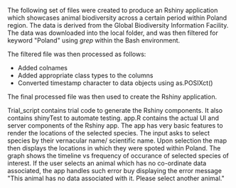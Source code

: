 

The following set of files were created to produce an Rshiny application which showcases animal biodiversity across a certain period within Poland region. The data is derived from the Global Biodiversity Information Facility. The data was downloaded into the local folder, and was then filtered for keyword "Poland" using _grep_ within the Bash environment. 

The filtered file was then processed as follows:
- Added colnames
- Added appropriate class types to the columns
- Converted timestamp character to data objects using as.POSIXct()

The final processed file was then used to create the Rshiny application. 

Trial_script contains trial code to generate the Rshiny components. It also contains shinyTest to automate testing. 
app.R contains the actual UI and server components of the Rshiny app. The app has very basic features to render the locations of the selected species. The input asks to select species by their vernacular name/ scientific name. Upon selection the map then displays the locations in which they were spoted within Poland. The graph shows the timeline vs frequency of occurance of selected species of interest. 
If the user selects an animal which has no co-ordinate data associated, the app handles such error buy displaying the error message "This animal has no data associated with it. Please select another animal."
